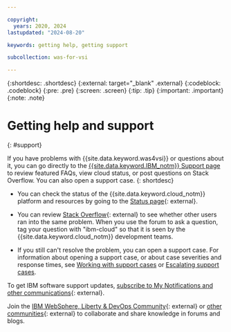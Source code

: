 ```yaml
---

copyright:
  years: 2020, 2024
lastupdated: "2024-08-20"

keywords: getting help, getting support

subcollection: was-for-vsi

---
```


{:shortdesc: .shortdesc}
{:external: target="_blank" .external}
{:codeblock: .codeblock}
{:pre: .pre}
{:screen: .screen}
{:tip: .tip}
{:important: .important}
{:note: .note}

# Getting help and support
{: #support}

If you have problems with {{site.data.keyword.was4vsi}} or questions about it, you can go directly to the
[{{site.data.keyword.IBM_notm}} Support page](https://www.ibm.com/mysupport/s/) to review featured FAQs,
view cloud status, or post questions on Stack Overflow. You can also open a support case.
{: shortdesc}

* You can check the status of the {{site.data.keyword.cloud_notm}} platform and resources by going to the [Status page](https://cloud.ibm.com/status){: external}.

* You can review [Stack Overflow](https://stackoverflow.com/search?q=ibm-cloud){: external} to see whether other users ran into the same problem. When you use the forum to ask a question, tag your question with "ibm-cloud" so that it is seen by the {{site.data.keyword.cloud_notm}} development teams.

* If you still can't resolve the problem, you can open a support case. For information about opening a support case, or about case severities and response times, see [Working with support cases](/docs/get-support?topic=get-support-open-case) or [Escalating support cases](/docs/get-support?topic=get-support-escalation).

To get IBM software support updates, [subscribe to My Notifications and other communications](https://www.ibm.com/support/pages/node/718119){: external}.

Join the [IBM WebSphere, Liberty & DevOps Community](https://community.ibm.com/community/user/wasdevops/communities/websphere-home){: external} or [other communities](https://community.ibm.com/community/user/sitemap){: external} to collaborate and share knowledge in forums and blogs.
